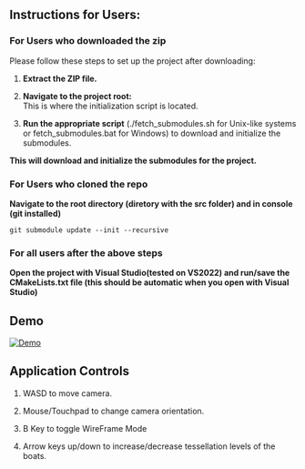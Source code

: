 ## Instructions for Users:

### For Users who downloaded the zip 

Please follow these steps to set up the project after downloading:

1. **Extract the ZIP file.**

2. **Navigate to the project root:**  
   This is where the initialization script is located.

3. **Run the appropriate script**
   (./fetch_submodules.sh for Unix-like systems or fetch_submodules.bat for Windows) to download and initialize the submodules.


**This will download and initialize the submodules for the project.**


### For Users who cloned the repo

**Navigate to the root directory (diretory with the src folder) and in console (git installed)**

``` git submodule update --init --recursive ```

### For all users after the above steps

**Open the project with Visual Studio(tested on VS2022) and run/save the CMakeLists.txt file (this should be automatic when you open with Visual Studio)**


## Demo
[![Demo](thumbnail.webp)](https://youtu.be/DXxmlrK-fiA?si=9z1eyJ1ijoSjMYIM)


## Application Controls

1. WASD to move camera.

2. Mouse/Touchpad to change camera orientation.

3. B Key to toggle WireFrame Mode

4. Arrow keys up/down to increase/decrease tessellation levels of the boats. 




